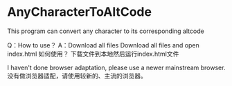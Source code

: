 # AnyCharacterToAltCode
This program can convert any character to its corresponding altcode 

Q：How to use？
A：Download all files Download all files and open index.html
如何使用？
下载文件到本地然后运行index.html文件

I haven't done browser adaptation, please use a newer mainstream browser.
没有做浏览器适配，请使用较新的、主流的浏览器。
